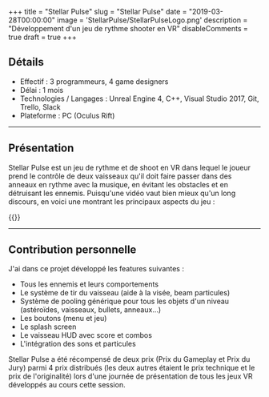 +++
title = "Stellar Pulse"
slug = "Stellar Pulse"
date = "2019-03-28T00:00:00"
image = 'StellarPulse/StellarPulseLogo.png'
description = "Développement d'un jeu de rythme shooter en VR"
disableComments = true
draft = true
+++

## Détails
- Effectif : 3 programmeurs, 4 game designers
- Délai : 1 mois
- Technologies / Langages : Unreal Engine 4, C++, Visual Studio 2017, Git, Trello, Slack
- Plateforme : PC (Oculus Rift)

---

## Présentation

Stellar Pulse est un jeu de rythme et de shoot en VR dans lequel le joueur prend le contrôle de deux vaisseaux qu'il doit faire passer dans des anneaux en rythme avec la musique, en évitant les obstacles et en détruisant les ennemis. Puisqu'une vidéo vaut bien mieux qu'un long discours, en voici une montrant les principaux aspects du jeu :

{{<youtube Kn0CMk3IwdQ>}}

---

## Contribution personnelle

J'ai dans ce projet développé les features suivantes :

- Tous les ennemis et leurs comportements
- Le système de tir du vaisseau (aide à la visée, beam particules)
- Système de pooling générique pour tous les objets d'un niveau (astéroïdes, vaisseaux, bullets, anneaux...)
- Les boutons (menu et jeu)
- Le splash screen
- Le vaisseau HUD avec score et combos
- L'intégration des sons et particules

Stellar Pulse a été récompensé de deux prix (Prix du Gameplay et Prix du Jury) parmi 4 prix distribués (les deux autres étaient le prix technique et le prix de l'originalité) lors d'une journée de présentation de tous les jeux VR développés au cours cette session.